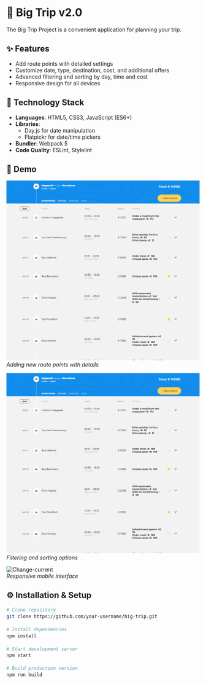 # 🚀 Big Trip v2.0

The Big Trip Project is a convenient application for planning your trip.

## ✨ Features
- Add route points with detailed settings
- Customize date, type, destination, cost, and additional offers
- Advanced filtering and sorting by day, time and cost
- Responsive design for all devices

## 🧩 Technology Stack
- **Languages**: HTML5, CSS3, JavaScript (ES6+)
- **Libraries**:
  - Day.js for date manipulation
  - Flatpickr for date/time pickers
- **Bundler**: Webpack 5
- **Code Quality**: ESLint, Stylelint

## 🎥 Demo

![Demo project](public/img/gif/demo.gif)  
*Adding new route points with details*

![Adding Route Points](public/img/gif/add-point.gif)  
*Filtering and sorting options*

![Change-current](public/img/gif/change-current.gif)  
*Responsive mobile interface*

## ⚙️ Installation & Setup

```bash
# Clone repository
git clone https://github.com/your-username/big-trip.git

# Install dependencies
npm install

# Start development server
npm start

# Build production version
npm run build

